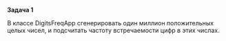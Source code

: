 **Задача 1**

В классе DigitsFreqApp сгенерировать один миллион положительных целых чисел, 
и подсчитать частоту встречаемости цифр в этих числах.